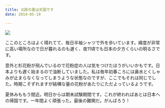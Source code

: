```yaml
---
title: 北欧の夏は天国です
date: 2014-05-19

---
```


![](https://farm1.staticflickr.com/739/21095149181_88c33f5502_z.jpg)

ここのところはよく晴れてて、毎日半袖シャツで外を歩いています。緯度が非常に高い場所なので日が暮れるのも遅く、夜11頃でも日本の夕方くらいの明るさです。

意外と杉花粉が飛んでいるので花粉症の人は気をつけたほうがいいかもです。日本よりも遅く始まるので油断していました。私は毎年初春ころには鼻水とくしゃみが止まらなくなってしまうような状態なのですが、ここでもそれは同じでした。時期こそずれますが結構な量の花粉があたりにただよっているようです。

夏休みももう間近。明日からは期末試験期間です。これが終わればあとは日本への帰国です。一年間よく頑張った。最後の難関だ。がんばろう！
